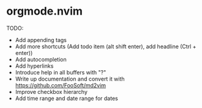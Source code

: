 # orgmode.nvim

TODO:

  * Add appending tags
* Add more shortcuts (Add todo item (alt shift enter), add headline (Ctrl + enter))
* Add autocompletion
* Add hyperlinks
* Introduce help in all buffers with "?"
* Write up documentation and convert it with https://github.com/FooSoft/md2vim
* Improve checkbox hierarchy
* Add time range and date range for dates
